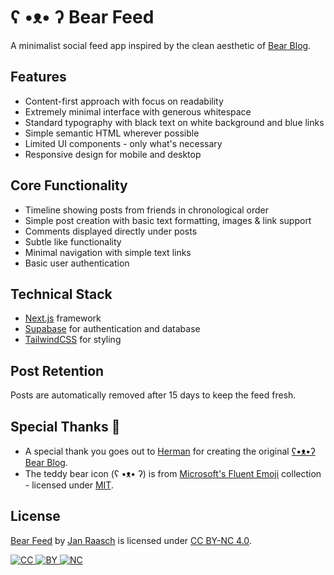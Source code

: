 # ʕ •ᴥ• ʔ Bear Feed

A minimalist social feed app inspired by the clean aesthetic of [Bear Blog][bear-blog-url].

## Features

- Content-first approach with focus on readability
- Extremely minimal interface with generous whitespace
- Standard typography with black text on white background and blue links
- Simple semantic HTML wherever possible
- Limited UI components - only what's necessary
- Responsive design for mobile and desktop

## Core Functionality

- Timeline showing posts from friends in chronological order
- Simple post creation with basic text formatting, images & link support
- Comments displayed directly under posts
- Subtle like functionality
- Minimal navigation with simple text links
- Basic user authentication

## Technical Stack

- [Next.js][nextjs-url] framework
- [Supabase][supabase-url] for authentication and database
- [TailwindCSS][tailwind-url] for styling

## Post Retention

Posts are automatically removed after 15 days to keep the feed fresh.

## Special Thanks 🎁

* A special thank you goes out to [Herman][herman-url] for creating the original [ʕ•ᴥ•ʔ Bear Blog][bear-blog-url].
* The teddy bear icon (ʕ •ᴥ• ʔ) is from [Microsoft's Fluent Emoji][fluent-emoji-url] collection - licensed under [MIT][fluent-emoji-mit-url].

## License

[Bear Feed][repo-url] by [Jan Raasch][author-url] is licensed under [CC BY-NC 4.0][license-url].

[![CC][license-cc-svg] ![BY][license-by-svg] ![NC][license-nc-svg]][license-url]

[license-url]: https://creativecommons.org/licenses/by-nc/4.0
[license-cc-svg]: https://mirrors.creativecommons.org/presskit/icons/cc.svg?ref=chooser-v1
[license-by-svg]: https://mirrors.creativecommons.org/presskit/icons/by.svg?ref=chooser-v1
[license-nc-svg]: https://mirrors.creativecommons.org/presskit/icons/nc.svg?ref=chooser-v1
[bear-blog-url]: https://bearblog.dev
[nextjs-url]: https://nextjs.org
[supabase-url]: https://supabase.com
[tailwind-url]: https://tailwindcss.com
[herman-url]: https://herman.bearblog.dev
[fluent-emoji-url]: https://github.com/microsoft/fluentui-emoji/tree/main
[fluent-emoji-mit-url]: https://github.com/microsoft/fluentui-emoji/blob/main/LICENSE
[repo-url]: https://github.com/janraasch/v0-bearfeed
[author-url]: https://www.janraasch.com
